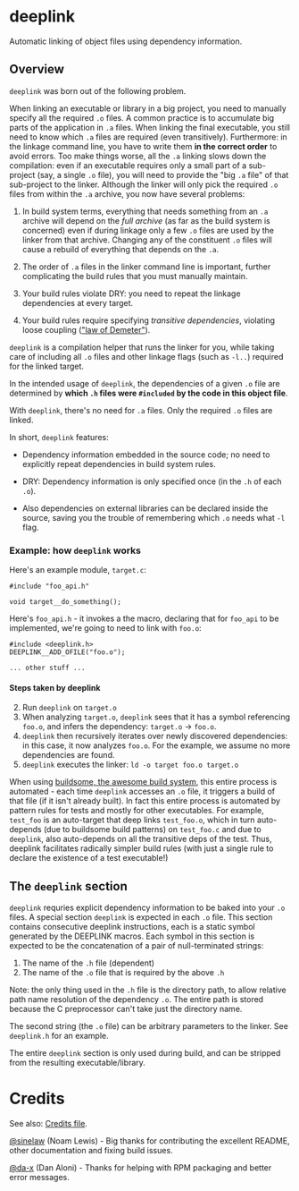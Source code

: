 # deeplink

Automatic linking of object files using dependency information.

## Overview

`deeplink` was born out of the following problem.

When linking an executable or library in a big project, you need to
manually specify all the required `.o` files. A common practice is to
accumulate big parts of the application in `.a` files. When linking
the final executable, you still need to know which `.a` files are
required (even transitively). Furthermore: in the linkage command
line, you have to write them **in the correct order** to avoid
errors. Too make things worse, all the `.a` linking slows down the
compilation: even if an executable requires only a small part of a
sub-project (say, a single `.o` file), you will need to provide the
"big `.a` file" of that sub-project to the linker. Although the linker
will only pick the required `.o` files from within the `.a` archive,
you now have several problems:

1. In build system terms, everything that needs something from an `.a`
   archive will depend on the *full archive* (as far as the build
   system is concerned) even if during linkage only a few `.o` files
   are used by the linker from that archive. Changing any of the
   constituent `.o` files will cause a rebuild of everything that
   depends on the `.a`.

2. The order of `.a` files in the linker command line is important,
   further complicating the build rules that you must manually
   maintain.

3. Your build rules violate DRY: you need to repeat the linkage
   dependencies at every target.

4. Your build rules require specifying *transitive dependencies*,
   violating loose coupling
   (["law of Demeter"](https://en.wikipedia.org/wiki/Law_of_Demeter)).

`deeplink` is a compilation helper that runs the linker for you,
while taking care of including all `.o` files and other linkage flags
(such as `-l..`) required for the linked target.

In the intended usage of `deeplink`, the dependencies of a given `.o`
file are determined by **which `.h` files were `#included` by the code
in this object file**.

With `deeplink`, there's no need for `.a` files. Only the required
`.o` files are linked.

In short, `deeplink` features:

- Dependency information embedded in the source code; no need to
  explicitly repeat dependencies in build system rules.

- DRY: Dependency information is only specified once (in the `.h` of
each `.o`).

- Also dependencies on external libraries can be declared inside the
  source, saving you the trouble of remembering which `.o` needs what
  `-l` flag.

### Example: how `deeplink` works

Here's an example module, `target.c`:

    #include "foo_api.h"

    void target__do_something();

Here's `foo_api.h` - it invokes a the macro, declaring that for
`foo_api` to be implemented, we're going to need to link with `foo.o`:

    #include <deeplink.h>
    DEEPLINK__ADD_OFILE("foo.o");

    ... other stuff ...

#### Steps taken by deeplink

2. Run `deeplink` on `target.o`
3. When analyzing `target.o`, `deeplink` sees that it has a symbol
   referencing `foo.o`, and infers the dependency: `target.o` ->
   `foo.o`.
4. `deeplink` then recursively iterates over newly discovered
   dependencies: in this case, it now analyzes `foo.o`. For the
   example, we assume no more dependencies are found.
5. `deeplink` executes the linker: `ld -o target foo.o target.o`

When using
[buildsome, the awesome build system](https://github.com/ElastiLotem/buildsome),
this entire process is automated - each time `deeplink` accesses an
`.o` file, it triggers a build of that file (if it isn't already
built).  In fact this entire process is automated by pattern rules for
tests and mostly for other executables. For example, `test_foo` is an
auto-target that deep links `test_foo.o`, which in turn auto-depends
(due to buildsome build patterns) on `test_foo.c` and due to
`deeplink`, also auto-depends on all the transitive deps of the test.
Thus, deeplink facilitates radically simpler build rules (with just a
single rule to declare the existence of a test executable!)

## The `deeplink` section

`deeplink` requries explicit dependency information to be baked into
your `.o` files. A special section `deeplink` is expected in each `.o`
file. This section contains consecutive deeplink instructions, each is
a static symbol generated by the DEEPLINK macros. Each symbol in this
section is expected to be the concatenation of a pair of
null-terminated strings:

1. The name of the `.h` file (dependent)
2. The name of the `.o` file that is required by the above `.h`

Note: the only thing used in the `.h` file is the directory path, to
allow relative path name resolution of the dependency `.o`. The entire
path is stored because the C preprocessor can't take just the
directory name.

The second string (the `.o` file) can be arbitrary parameters to the
linker. See `deeplink.h` for an example.

The entire `deeplink` section is only used during build, and can
be stripped from the resulting executable/library.

# Credits

See also: [Credits file](CREDITS.md).

[@sinelaw](https://github.com/sinelaw) (Noam Lewis) - Big thanks for contributing the excellent
README, other documentation and fixing build issues.

[@da-x](https://github.com/da-x) (Dan Aloni) - Thanks for helping with RPM packaging and better
error messages.
